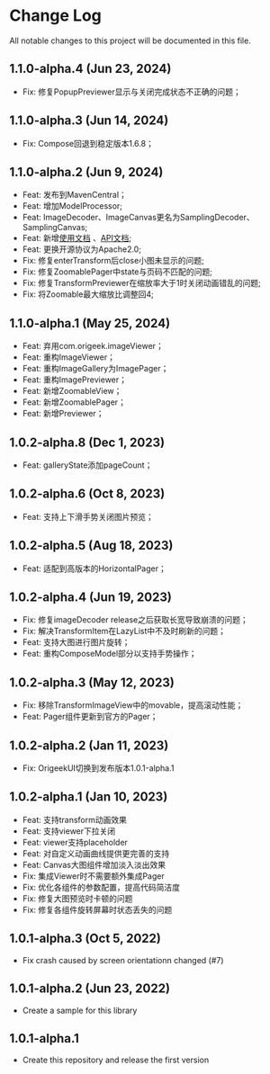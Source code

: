 # **Change Log**
All notable changes to this project will be documented in this file.

## 1.1.0-alpha.4 (Jun 23, 2024)
- Fix: 修复PopupPreviewer显示与关闭完成状态不正确的问题；

## 1.1.0-alpha.3 (Jun 14, 2024)
- Fix: Compose回退到稳定版本1.6.8；

## 1.1.0-alpha.2 (Jun 9, 2024)
- Feat: 发布到MavenCentral；
- Feat: 增加ModelProcessor;
- Feat: ImageDecoder、ImageCanvas更名为SamplingDecoder、SamplingCanvas;
- Feat: 新增[使用文档](https://jvziyaoyao.github.io/scale/) 、[API文档](https://jvziyaoyao.github.io/scale/reference/);
- Feat: 更换开源协议为Apache2.0;
- Fix: 修复enterTransform后close小图未显示的问题;
- Fix: 修复ZoomablePager中state与页码不匹配的问题;
- Fix: 修复TransformPreviewer在缩放率大于1时关闭动画错乱的问题;
- Fix: 将Zoomable最大缩放比调整回4;

## 1.1.0-alpha.1 (May 25, 2024)
- Feat: 弃用com.origeek.imageViewer；
- Feat: 重构ImageViewer；
- Feat: 重构ImageGallery为ImagePager；
- Feat: 重构ImagePreviewer；
- Feat: 新增ZoomableView；
- Feat: 新增ZoomablePager；
- Feat: 新增Previewer；

## 1.0.2-alpha.8 (Dec 1, 2023)
- Feat: galleryState添加pageCount；

## 1.0.2-alpha.6 (Oct 8, 2023)
- Feat: 支持上下滑手势关闭图片预览；

## 1.0.2-alpha.5 (Aug 18, 2023)
- Feat: 适配到高版本的HorizontalPager；
 
## 1.0.2-alpha.4 (Jun 19, 2023)
- Fix: 修复imageDecoder release之后获取长宽导致崩溃的问题；
- Fix: 解决TransformItem在LazyList中不及时刷新的问题；
- Feat: 支持大图进行图片旋转；
- Feat: 重构ComposeModel部分以支持手势操作；

## 1.0.2-alpha.3 (May 12, 2023)
- Fix: 移除TransformImageView中的movable，提高滚动性能；
- Feat: Pager组件更新到官方的Pager；

## 1.0.2-alpha.2 (Jan 11, 2023)
- Fix: OrigeekUI切换到发布版本1.0.1-alpha.1

## 1.0.2-alpha.1 (Jan 10, 2023)
- Feat: 支持transform动画效果
- Feat: 支持viewer下拉关闭
- Feat: viewer支持placeholder
- Feat: 对自定义动画曲线提供更完善的支持
- Feat: Canvas大图组件增加淡入淡出效果
- Fix: 集成Viewer时不需要额外集成Pager
- Fix: 优化各组件的参数配置，提高代码简洁度
- Fix: 修复大图预览时卡顿的问题
- Fix: 修复各组件旋转屏幕时状态丢失的问题

## 1.0.1-alpha.3 (Oct 5, 2022)
- Fix crash caused by screen orientationn changed (#7)

## 1.0.1-alpha.2 (Jun 23, 2022)
- Create a sample for this library

## 1.0.1-alpha.1 
- Create this repository and release the first version
